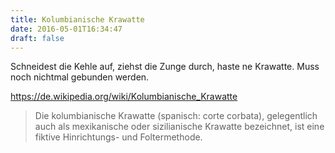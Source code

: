 ```yaml
---
title: Kolumbianische Krawatte
date: 2016-05-01T16:34:47
draft: false
---
```


Schneidest die Kehle auf, ziehst die Zunge durch, haste ne Krawatte.
Muss noch nichtmal gebunden werden.

https://de.wikipedia.org/wiki/Kolumbianische_Krawatte

> Die kolumbianische Krawatte (spanisch: corte corbata), gelegentlich auch
> als mexikanische oder sizilianische Krawatte bezeichnet, ist eine fiktive
> Hinrichtungs- und Foltermethode.
